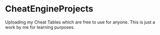 # CheatEngineProjects
Uploading my Cheat Tables which are free to use for anyone. This is just a work by me for learning purposes. 
